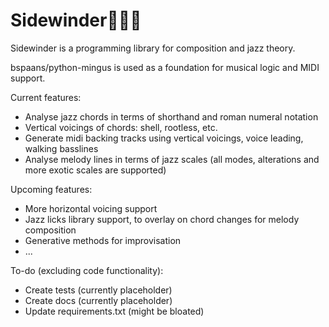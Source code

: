 Sidewinder:snake::saxophone::robot:
========================

Sidewinder is a programming library for composition and jazz theory.

bspaans/python-mingus is used as a foundation for musical logic and MIDI support.

Current features:
- Analyse jazz chords in terms of shorthand and roman numeral notation
- Vertical voicings of chords: shell, rootless, etc.
- Generate midi backing tracks using vertical voicings, voice leading, walking basslines
- Analyse melody lines in terms of jazz scales (all modes, alterations and more exotic scales are supported)

Upcoming features:
- More horizontal voicing support
- Jazz licks library support, to overlay on chord changes for melody composition
- Generative methods for improvisation
- ...

To-do (excluding code functionality):
- Create tests (currently placeholder)
- Create docs (currently placeholder)
- Update requirements.txt (might be bloated)
